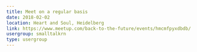 ```yaml
---
title: Meet on a regular basis
date: 2018-02-02
location: Heart and Soul, Heidelberg
link: https://www.meetup.com/back-to-the-future/events/hmcmfpyxdbdb/
usergroup: smalltalkrn
type: usergroup
---
```


